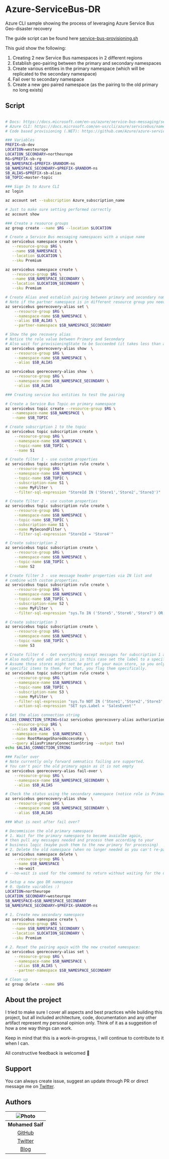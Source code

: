 # Azure-ServiceBus-DR

Azure CLI sample showing the process of leveraging Azure Service Bus Geo-disaster recovery

The guide script can be found here [service-bus-provisioning.sh](provisioning/service-bus-provisioning.sh)

This guid show the following:

1. Creating 2 new Service Bus namespaces in 2 different regions
2. Establish geo-pairing between the primary and secondary namespaces
3. Create various entities in the primary namespace (which will be replicated to the secondary namespace)
4. Fail over to secondary namespace
5. Create a new geo paired namespace (as the pairing to the old primary no long exists)

## Script

```bash

# Docs: https://docs.microsoft.com/en-us/azure/service-bus-messaging/service-bus-geo-dr
# Azure CLI: https://docs.microsoft.com/en-us/cli/azure/servicebus/namespace?view=azure-cli-latest
# Code based provisioning (.NET): https://github.com/Azure/azure-service-bus/tree/master/samples/DotNet/Microsoft.ServiceBus.Messaging/GeoDR

### Variables
PREFIX=sb-dev
LOCATION=westeurope
LOCATION_SECONDARY=northeurope
RG=$PREFIX-sb-rg
SB_NAMESPACE=$PREFIX-$RANDOM-ns
SB_NAMESPACE_SECONDARY=$PREFIX-$RANDOM-ns
SB_ALIAS=$PREFIX-sb-alias
SB_TOPIC=master-topic

### Sign In to Azure CLI
az login

az account set --subscription Azure_subscription_name

# Just to make sure setting performed correctly
az account show

### Create a resource groups
az group create --name $RG --location $LOCATION

# Create a Service Bus messaging namespaces with a unique name
az servicebus namespace create \
   --resource-group $RG \
   --name $SB_NAMESPACE \
   --location $LOCATION \
   --sku Premium

az servicebus namespace create \
   --resource-group $RG \
   --name $SB_NAMESPACE_SECONDARY \
   --location $LOCATION_SECONDARY \
   --sku Premium

# Create Alias aned establish pairing between primary and secondary namespaces
# Note if the partner namespace is in different resource group you need the full resource id not only name
az servicebus georecovery-alias set \
    --resource-group $RG \
    --namespace-name $SB_NAMESPACE \
    --alias $SB_ALIAS \
    --partner-namespace $SB_NAMESPACE_SECONDARY

# Show the geo recovery alias 
# Notice the role value between Primary and Secondary
# Also wait for provisioningState to be Succeeded (it takes less than a min)
az servicebus georecovery-alias show  \
    --resource-group $RG \
    --namespace-name $SB_NAMESPACE \
    --alias $SB_ALIAS

az servicebus georecovery-alias show  \
    --resource-group $RG \
    --namespace-name $SB_NAMESPACE_SECONDARY \
    --alias $SB_ALIAS

### Creating service bus entities to test the pairing

# Create a Service Bus Topic on primary namespace
az servicebus topic create --resource-group $RG \
   --namespace-name $SB_NAMESPACE \
   --name $SB_TOPIC

# Create subscription 1 to the topic
az servicebus topic subscription create \
    --resource-group $RG \
    --namespace-name $SB_NAMESPACE \
    --topic-name $SB_TOPIC \
    --name S1

# Create filter 1 - use custom properties
az servicebus topic subscription rule create \
    --resource-group $RG \
    --namespace-name $SB_NAMESPACE \
    --topic-name $SB_TOPIC \
    --subscription-name S1 \
    --name MyFilter \
    --filter-sql-expression "StoreId IN ('Store1','Store2','Store3')"

# Create filter 2 - use custom properties
az servicebus topic subscription rule create \
    --resource-group $RG \
    --namespace-name $SB_NAMESPACE \
    --topic-name $SB_TOPIC \
    --subscription-name S1 \
    --name MySecondFilter \
    --filter-sql-expression "StoreId = 'Store4'"

# Create subscription 2
az servicebus topic subscription create \
    --resource-group $RG \
    --namespace-name $SB_NAMESPACE \
    --topic-name $SB_TOPIC \
    --name S2

# Create filter 3 - use message header properties via IN list and 
# combine with custom properties.
az servicebus topic subscription rule create \
    --resource-group $RG \
    --namespace-name $SB_NAMESPACE \
    --topic-name $SB_TOPIC \
    --subscription-name S2 \
    --name MyFilter \
    --filter-sql-expression "sys.To IN ('Store5','Store6','Store7') OR StoreId = 'Store8'"

# Create subscription 3
az servicebus topic subscription create \
    --resource-group $RG \
    --namespace-name $SB_NAMESPACE \
    --topic-name $SB_TOPIC \
    --name S3

# Create filter 4 - Get everything except messages for subscription 1 and 2. 
# Also modify and add an action; in this case set the label to a specified value. 
# Assume those stores might not be part of your main store, so you only add 
# specific items to them. For that, you flag them specifically.
az servicebus topic subscription rule create \
    --resource-group $RG \
    --namespace-name $SB_NAMESPACE \
    --topic-name $SB_TOPIC \
    --subscription-name S3 \
    --name MyFilter \
    --filter-sql-expression "sys.To NOT IN ('Store1','Store2','Store3','Store4','Store5','Store6','Store7','Store8') OR StoreId NOT IN ('Store1','Store2','Store3','Store4','Store5','Store6','Store7','Store8')" \
    --action-sql-expression "SET sys.Label = 'SalesEvent'"

# Get the alias connection string
ALIAS_CONNECTION_STRING=$(az servicebus georecovery-alias authorization-rule keys list \
   --resource-group $RG \
   --alias $SB_ALIAS \
   --namespace-name  $SB_NAMESPACE \
   --name RootManageSharedAccessKey \
   --query aliasPrimaryConnectionString --output tsv)
echo $ALIAS_CONNECTION_STRING

### Failer over
# Note currently only forward semnatics failing are supported. 
# You can't pair the old primary again as it is not empty
az servicebus georecovery-alias fail-over \
    --resource-group $RG \
    --namespace-name $SB_NAMESPACE_SECONDARY \
    --alias $SB_ALIAS

# Check the status using the secondary namespace (notice role is PrimaryNotReplicating)
az servicebus georecovery-alias show  \
    --resource-group $RG \
    --namespace-name $SB_NAMESPACE_SECONDARY \
    --alias $SB_ALIAS

### What is next after fail over?

# Decommision the old primary namespace
# 1. Wait for the primary namespace to become avaialbe again, 
# then pull any messages needed and process them according to your 
# business logic (maybe push them to the new primary for processing)
# 2. Delete the old namespace (when no longer needed as you can't re-pair it)
az servicebus namespace delete \
    --resource-group $RG \
    --name $SB_NAMESPACE
    --no-wait
# --no-wait is used for the command to return without waiting for the deletion to complete

# Setup a new geo DR namespace
# 0. Update vairables :)
LOCATION=northeurope
LOCATION_SECONDARY=westeurope
SB_NAMESPACE=$SB_NAMESPACE_SECONDARY
SB_NAMESPACE_SECONDARY=$PREFIX-$RANDOM-ns

# 1. Create new secondary namespace
az servicebus namespace create \
   --resource-group $RG \
   --name $SB_NAMESPACE_SECONDARY \
   --location $LOCATION_SECONDARY \
   --sku Premium

# 2. Reset the pairing again with the new created namespace:
az servicebus georecovery-alias set \
    --resource-group $RG \
    --namespace-name $SB_NAMESPACE \
    --alias $SB_ALIAS \
    --partner-namespace $SB_NAMESPACE_SECONDARY

# Clean up
az group delete --name $RG

```

## About the project

I tried to make sure I cover all aspects and best practices while building this project, but all included architecture, code, documentation and any other artifact represent my personal opinion only. Think of it as a suggestion of how a one way things can work.

Keep in mind that this is a work-in-progress, I will continue to contribute to it when I can.

All constructive feedback is welcomed 🙏

## Support

You can always create issue, suggest an update through PR or direct message me on [Twitter](https://twitter.com/mohamedsaif101).

## Authors

|      ![Photo](res/mohamed-saif.jpg)            |
|:----------------------------------------------:|
|                 **Mohamed Saif**               |
|     [GitHub](https://github.com/mohamedsaif)   |
|  [Twitter](https://twitter.com/mohamedsaif101) |
|         [Blog](http://blog.mohamedsaif.com)    |